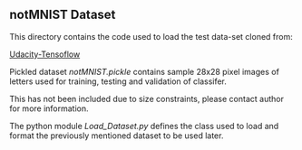 ## notMNIST Dataset
This directory contains the code used to load the test data-set cloned from:

[Udacity-Tensoflow](https://classroom.udacity.com/courses/ud730)

Pickled dataset _notMNIST.pickle_ contains sample 28x28 pixel images of letters used for training, testing and validation of classifer. 

This has not been included due to size constraints, please contact author for more information.

The python module _Load_Dataset.py_ defines the class used to load and format the previously mentioned dataset to be used later.